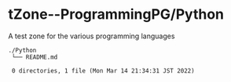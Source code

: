 # tZone--ProgrammingPG/Python

A test zone for the various programming languages


    ./Python
     └── README.md
     
     0 directories, 1 file (Mon Mar 14 21:34:31 JST 2022)




